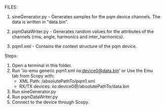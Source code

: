 FILES:

1. sineGenerator.py - Generates samples for the pqm device channels.  The data is written in "data.bin".

2. pqmDataWriter.py - Generates random values for the attributes of the channels (rms, angle, harmonics and inter_harmonics). 

3. pqm1.xml - Contains the context structure of the pqm device.

Steps:

1. Open a terminal in this folder.
2. Run 'iio-emu generic pqm1.xml iio:device0@data.bin' 
   or 
   Use the Emu tab from Scopy with: 
   	- XML Path: /absolutePathTo/pqm1.xml
   	- RX/TX devices: iio:device0@/absolutePathTo/data.bin
3. Run sineGenerator.py
4. Run pqmDataWriter.py
5. Connect to the device through Scopy.


